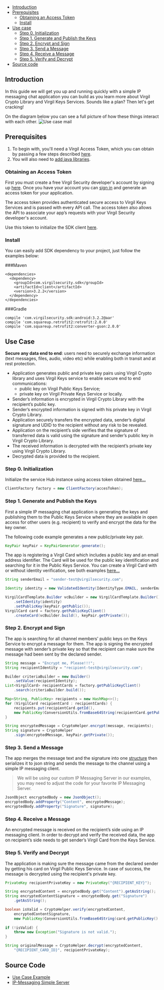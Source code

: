 - [Introduction](#introduction)
- [Prerequisites](#prerequisites)
    - [Obtaining an Access Token](#obtaining-an-access-token)
    - [Install](#install)
- [Use case](#use-case)
    - [Step 0. Initialization](#step-0-initialization)
    - [Step 1. Generate and Publish the Keys](#step-1-generate-and-publish-the-keys)
    - [Step 2. Encrypt and Sign](#step-2-encrypt-and-sign)
    - [Step 3. Send a Message](#step-3-send-a-message)
    - [Step 4. Receive a Message](#step-4-receive-a-message)
    - [Step 5. Verify and Decrypt](#step-5-verify-and-decrypt)
- [Source code](#source-code)

## Introduction

In this guide we will get you up and running quickly with a simple IP messaging chat application you can build as you learn more about Virgil Crypto Library and Virgil Keys Services. Sounds like a plan? Then let's get cracking! 

On the diagram below you can see a full picture of how these things interact with each other. ![Use case mail](https://raw.githubusercontent.com/VirgilSecurity/virgil/master/images/IPMessaging.jpg)

## Prerequisites

1. To begin with, you'll need a Virgil Access Token, which you can obtain by passing a few steps described [here](#obtaining-an-access-token).
2. You will also need to [add java libraries](#install).

### Obtaining an Access Token

First you must create a free Virgil Security developer's account by signing up [here](https://developer.virgilsecurity.com/account/signup). Once you have your account you can [sign in](https://developer.virgilsecurity.com/account/signin) and generate an access token for your application.

The access token provides authenticated secure access to Virgil Keys Services and is passed with every API call. The access token also allows the API to associate your app’s requests with your Virgil Security developer's account.

Use this token to initialize the SDK client [here](#step-0-initialization).

### Install

You can easily add SDK dependency to your project, just follow the examples below:

###Maven

```
<dependencies>
  <dependency>
    <groupId>com.virgilsecurity.sdk</groupId>
    <artifactId>client</artifactId>
    <version>3.2.2</version>
  </dependency>
</dependencies>
```

###Gradle

```
compile 'com.virgilsecurity.sdk:android:3.2.2@aar'
compile 'com.squareup.retrofit2:retrofit:2.0.0'
compile 'com.squareup.retrofit2:converter-gson:2.0.0'
```

## Use Case
**Secure any data end to end**: users need to securely exchange information (text messages, files, audio, video etc) while enabling both in transit and at rest protection. 

- Application generates public and private key pairs using Virgil Crypto library and uses Virgil Keys service to enable secure end to end communications:
    - public key on Virgil Public Keys Service;
    - private key on Virgil Private Keys Service or locally.
- Sender’s information is encrypted in Virgil Crypto Library with the recipient’s public key.
- Sender’s encrypted information is signed with his private key in Virgil Crypto Library.
- Application securely transfers the encrypted data, sender’s digital signature and UDID to the recipient without any risk to be revealed.
- Application on the recipient’s side verifies that the signature of transferred data is valid using the signature and sender’s public key in Virgil Crypto Library.
- The received information is decrypted with the recipient’s private key using Virgil Crypto Library.
- Decrypted data is provided to the recipient.

### Step 0. Initialization

Initialize the service Hub instance using access token obtained [here...](#obtaining-an-access-token)

```java
ClientFactory factory = new ClientFactory(accesToken);
```

### Step 1. Generate and Publish the Keys
First a simple IP messaging chat application is generating the keys and publishing them to the Public Keys Service where they are available in open access for other users (e.g. recipient) to verify and encrypt the data for the key owner.

The following code example generates a new public/private key pair.

```java
KeyPair keyPair = KeyPairGenerator.generate();
```

The app is registering a Virgil Card which includes a public key and an email address identifier. The Card will be used for the public key identification and searching for it in the Public Keys Service. You can create a Virgil Card with or without identity verification, see both examples [here...](/api-docs/dot-net-csharp/keys-sdk#publish-a-virgil-card)  

```java
String senderEmail = "sender-test@virgilsecurity.com";

Identity identity = new ValidatedIdentity(IdentityType.EMAIL, senderEmail);

VirgilCardTemplate.Builder vcBuilder = new VirgilCardTemplate.Builder()
    .setIdentity(identity)
    .setPublicKey(keyPair.getPublic());
VirgilCard card = factory.getPublicKeyClient()
    .createCard(vcBuilder.build(), keyPair.getPrivate());
```

### Step 2. Encrypt and Sign
The app is searching for all channel members' public keys on the Keys Service to encrypt a message for them. The app is signing the encrypted message with sender’s private key so that the recipient can make sure the message had been sent by the declared sender.

```java
String message = "Encrypt me, Please!!!";
String recipientIdentity = "recipient-test@virgilsecurity.com";

Builder criteriaBuilder = new Builder()
    .setValue(recipientIdentity);
List<VirgilCard> recipientCards = factory.getPublicKeyClient()
    .search(criteriaBuilder.build());

Map<String, PublicKey> recipients = new HashMap<>();
for (VirgilCard recipientCard : recipientCards) {
    recipients.put(recipientCard.getId(), 
    new PublicKey(ConversionUtils.fromBase64String(recipientCard.getPublicKey().getKey())));
}

String encryptedMessage = CryptoHelper.encrypt(message, recipients);
String signature = CryptoHelper
    .sign(encryptedMessage, keyPair.getPrivate());
```

### Step 3. Send a Message
The app merges the message text and the signature into one [structure](https://github.com/VirgilSecurity/virgil-sdk-net/blob/master/Examples/Virgil.Examples.IPMessaging/EncryptedMessageModel.cs) then serializes it to json string and sends the message to the channel using a simple IP messaging client.

> We will be using our custom IP Messaging Server in our examples, you may need to adjust the code for your favorite IP Messaging Server.

```java
JsonObject encryptedBody = new JsonObject();
encryptedBody.addProperty("Content", encryptedMessage);
encryptedBody.addProperty("Signature", signature);
```

### Step 4. Receive a Message
An encrypted message is received on the recipient’s side using an IP messaging client. 
In order to decrypt and verify the received data, the app on recipient’s side needs to get sender’s Virgil Card from the Keys Service.

### Step 5. Verify and Decrypt
The application is making sure the message came from the declared sender by getting his card on Virgil Public Keys Service. In case of success, the message is decrypted using the recipient's private key.

```java
PrivateKey recipientPrivateKey = new PrivateKey("{RECIPIENT_KEY}");

String encryptedContent = encryptedBody.get("Content").getAsString();
String encryptedContentSignature = encryptedBody.get("Signature")
    .getAsString();

boolean isValid = CryptoHelper.verify(encryptedContent, 
    encryptedContentSignature,
    new PublicKey(ConversionUtils.fromBase64String(card.getPublicKey().getKey())));
    
if (!isValid) {
    throw new Exception("Signature is not valid.");
}

String originalMessage = CryptoHelper.decrypt(encryptedContent, 
    "{RECIPIENT_CARD_ID}", recipientPrivateKey);
```

## Source Code

* [Use Case Example](https://github.com/VirgilSecurity/virgil-sdk-java-android/blob/master/samples/client/src/main/java/Quickstart.java)
* [IP-Messaging Simple Server](https://github.com/VirgilSecurity/virgil-sdk-javascript/tree/master/examples/ip-messaging/server)
